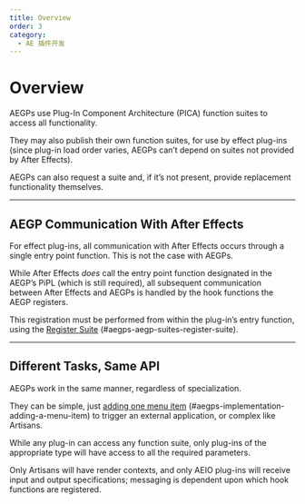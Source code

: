 ```yaml
---
title: Overview
order: 3
category:
  - AE 插件开发
---
```


# Overview

AEGPs use Plug-In Component Architecture (PICA) function suites to access all functionality.

They may also publish their own function suites, for use by effect plug-ins (since plug-in load order varies, AEGPs can’t depend on suites not provided by After Effects).

AEGPs can also request a suite and, if it’s not present, provide replacement functionality themselves.

---

## AEGP Communication With After Effects

For effect plug-ins, all communication with After Effects occurs through a single entry point function. This is not the case with AEGPs.

While After Effects _does_ call the entry point function designated in the AEGP’s PiPL (which is still required), all subsequent communication between After Effects and AEGPs is handled by the hook functions the AEGP registers.

This registration must be performed from within the plug-in’s entry function, using the [Register Suite](aegp-suites.html) (#aegps-aegp-suites-register-suite).

---

## Different Tasks, Same API

AEGPs work in the same manner, regardless of specialization.

They can be simple, just [adding one menu item](implementation.html) (#aegps-implementation-adding-a-menu-item) to trigger an external application, or complex like Artisans.

While any plug-in can access any function suite, only plug-ins of the appropriate type will have access to all the required parameters.

Only Artisans will have render contexts, and only AEIO plug-ins will receive input and output specifications; messaging is dependent upon which hook functions are registered.
